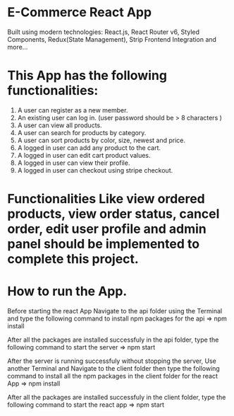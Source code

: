 # E-Commerce React App

Built using modern technologies: React.js, React Router v6, Styled Components, Redux(State Management), Strip Frontend Integration and more...

# This App has the following functionalities:

1. A user can register as a new member.
2. An existing user can log in. (user password should be > 8 characters )
3. A user can view all products.
4. A user can search for products by category.
5. A user can sort products by color, size, newest and price.
6. A logged in user can add any product to the cart.
7. A logged in user can edit cart product values.
8. A logged in user can view their profile.
9. A logged in user can checkout using stripe checkout.

# Functionalities Like view ordered products, view order status, cancel order, edit user profile and admin panel should be implemented to complete this project.

# How to run the App.

Before starting the react App Navigate to the api folder using the Terminal and type the following command to install npm packages for the api => npm install

After all the packages are installed successfuly in the api folder, type the following command to start the server => npm start

After the server is running successfuly without stopping the server, Use another Terminal and Navigate to the client folder then type the following command to install all the npm packages in the client folder for the react App => npm install

After all the packages are installed successfuly in the client folder, type the following command to start the react app => npm start
